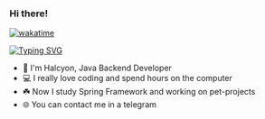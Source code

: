 ### Hi there!

[![wakatime](https://wakatime.com/badge/user/90f2aa9d-9eab-4b9e-a54d-b151edf7f271.svg)](https://wakatime.com/@90f2aa9d-9eab-4b9e-a54d-b151edf7f271)

[![Typing SVG](https://readme-typing-svg.herokuapp.com/?color=44944A&lines=Telegram:+@halcyyy)](https://t.me/halcyyy)

- 👋 I'm Halcyon, Java Backend Developer
- 💻 I really love coding and spend hours on the computer
- ☘️ Now I study Spring Framework and working on pet-projects
- 🌐 You can contact me in a telegram
